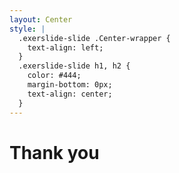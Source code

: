 ```yaml
---
layout: Center
style: |
  .exerslide-slide .Center-wrapper {
    text-align: left;
  }
  .exerslide-slide h1, h2 {
    color: #444;
    margin-bottom: 0px;
    text-align: center;
  }
---
```


# Thank you
